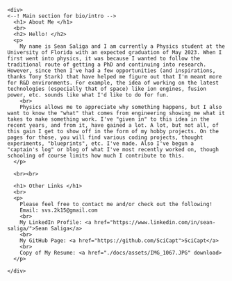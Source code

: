 <html>
  <head>
    <link rel="icon" href="./docs/assets/IMG_1067.JPG">
  </head>
  
  <body>
    
    <div>
    <--! Main section for bio/intro -->
      <h1> About Me </h1>
      <br>
      <h2> Hello! </h2>
      <p>
        My name is Sean Saliga and I am currently a Physics student at the University of Florida with an expected graduation of May 2023. When I first went into physics, it was because I wanted to follow the traditional route of getting a PhD and continuing into research. However, since then I've had a few opportunities (and inspirations, thanks Tony Stark) that have helped me figure out that I'm meant more for R&D environments. For example, the idea of working on the latest technologies (especially that of space) like ion engines, fusion power, etc. sounds like what I'd like to do for fun.
        <br>
        Physics allows me to appreciate why something happens, but I also want to know the "what" that comes from engineering showing me what it takes to make something work. I've "given in" to this idea in the recent years, and from it, have gained a lot. A lot, but not all, of this gain I get to show off in the form of my hobby projects. On the pages for those, you will find various coding projects, thought experiments, "blueprints", etc. I've made. Also I've begun a "captain's log" or blog of what I've most recently worked on, though schooling of course limits how much I contribute to this.
      </p>
      
      <br><br>
      
      <h1> Other Links </h1>
      <br>
      <p>
        Please feel free to contact me and/or check out the following!
        Email: svs.2k15@gmail.com
        <br>
        My LinkedIn Profile: <a href="https://www.linkedin.com/in/sean-saliga/">Sean Saliga</a> 
        <br>
        My GitHub Page: <a href="https://github.com/SciCapt">SciCapt</a> 
        <br>
        Copy of My Resume: <a href="./docs/assets/IMG_1067.JPG" download>
      </p>
        
    </div>
    
  </body>
</html>
